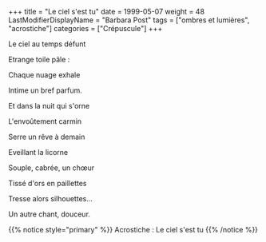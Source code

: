 +++
title = "Le ciel s'est tu"
date = 1999-05-07
weight = 48
LastModifierDisplayName = "Barbara Post"
tags = ["ombres et lumières", "acrostiche"]
categories = ["Crépuscule"]
+++

Le ciel au temps défunt

Etrange toile pâle :

Chaque nuage exhale

Intime un bref parfum.

Et dans la nuit qui s'orne

L'envoûtement carmin

Serre un rêve à demain

Eveillant la licorne

Souple, cabrée, un chœur

Tissé d'ors en paillettes

Tresse alors silhouettes...

Un autre chant, douceur.

{{% notice style="primary" %}}
Acrostiche : Le ciel s'est tu
{{% /notice %}}
